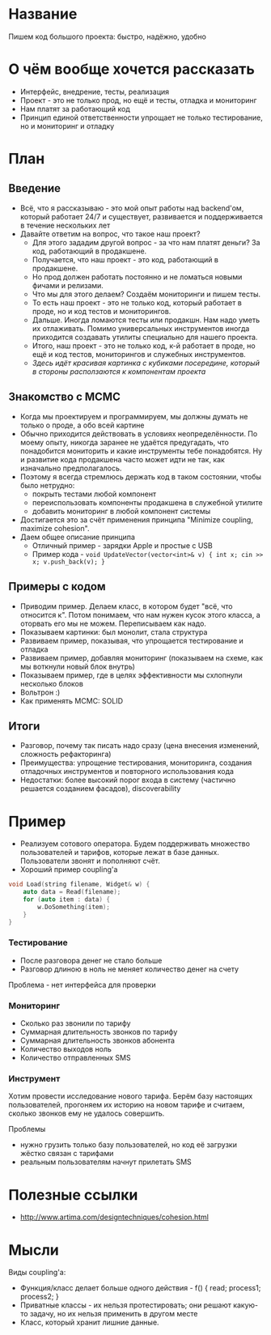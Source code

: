 # Название
Пишем код большого проекта: быстро, надёжно, удобно

# О чём вообще хочется рассказать
* Интерфейс, внедрение, тесты, реализация
* Проект - это не только прод, но ещё и тесты, отладка и мониторинг
* Нам платят за работающий код
* Принцип единой ответственности упрощает не только тестирование, но и мониторинг и отладку

# План

## Введение
* Всё, что я рассказываю - это мой опыт работы над backend'ом, который работает 24/7 и существует, развивается и поддерживается в течение нескольких лет
* Давайте ответим на вопрос, что такое наш проект?
  * Для этого зададим другой вопрос - за что нам платят деньги? За код, работающий в продакшене.
  * Получается, что наш проект - это код, работающий в продакшене.
  * Но прод должен работать постоянно и не ломаться новыми фичами и релизами.
  * Что мы для этого делаем? Создаём мониторинги и пишем тесты.
  * То есть наш проект - это не только код, который работает в проде, но и код тестов и мониторингов.
  * Дальше. Иногда ломаются тесты или продакшн. Нам надо уметь их отлаживать. Помимо универсальных инструментов иногда приходится создавать утилиты специально для нашего проекта.
  * Итого, наш проект - это не только код, к-й работает в проде, но ещё и код тестов, мониторингов и служебных инструментов.
  * _Здесь идёт красивая картинка с кубиками посередине, который в стороны расползаются к компонентам проекта_

## Знакомство с MCMC
* Когда мы проектируем и программируем, мы должны думать не только о проде, а обо всей картине
* Обычно приходится действовать в условиях неопределённости. По моему опыту, никогда заранее не удаётся предугадать, что понадобится мониторить и какие инструменты тебе понадобятся. Ну и развитие кода продакшена часто может идти не так, как изначально предполагалось.
* Поэтому я всегда стремлюсь держать код в таком состоянии, чтобы было нетрудно:
  * покрыть тестами любой компонент
  * переиспользовать компоненты продакшена в служебной утилите
  * добавить мониторинг в любой компонент системы
* Достигается это за счёт применения принципа "Minimize coupling, maximize cohesion".
* Даем общее описание принципа
  * Отличный пример - зарядки Apple и простые с USB
  * Пример кода - `void UpdateVector(vector<int>& v) { int x; cin >> x; v.push_back(v); }`

## Примеры с кодом
* Приводим пример. Делаем класс, в котором будет "всё, что относится к". Потом понимаем, что нам нужен кусок этого класса, а оторвать его мы не можем. Переписываем как надо.
* Показываем картинки: был монолит, стала структура
* Развиваем пример, показывая, что упрощается тестирование и отладка
* Развиваем пример, добавляя мониторинг (показываем на схеме, как мы воткнули новый блок внутрь)
* Показываем пример, где в целях эффективности мы схлопнули несколько блоков
* Вольтрон :)
* Как применять MCMC: SOLID

## Итоги
* Разговор, почему так писать надо сразу (цена внесения изменений, сложность рефакторинга)
* Преимущества: упрощение тестирования, мониторинга, создания отладочных инструментов и повторного использования кода
* Недостатки: более высокий порог входа в систему (частично решается созданием фасадов), discoverability

# Пример
* Реализуем сотового оператора. Будем поддерживать множество пользователей и тарифов, которые лежат в базе данных. Пользователи звонят и пополняют счёт.
* Хороший пример coupling'а
```cpp
void Load(string filename, Widget& w) {
    auto data = Read(filename);
    for (auto item : data) {
        w.DoSomething(item);
    }
}
```

### Тестирование
* После разговора денег не стало больше
* Разговор длиною в ноль не меняет количество денег на счету

Проблема - нет интерфейса для проверки

### Мониторинг
* Сколько раз звонили по тарифу
* Суммарная длительность звонков по тарифу
* Суммарная длительность звонков абонента
* Количество выходов ноль
* Количество отправленных SMS

### Инструмент
Хотим провести исследование нового тарифа. Берём базу настоящих пользователей, прогоняем их историю на новом тарифе и считаем, сколько звонков ему не удалось совершить.

Проблемы
* нужно грузить только базу пользователей, но код её загрузки жёстко связан с тарифами
* реальным пользователям начнут прилетать SMS

# Полезные ссылки
* http://www.artima.com/designtechniques/cohesion.html

# Мысли
Виды coupling'а:
* Функция/класс делает больше одного действия - f() { read; process1; process2; }
* Приватные классы - их нельзя протестировать; они решают какую-то задачу, но их нельзя применить в другом месте
* Класс, который хранит лишние данные.